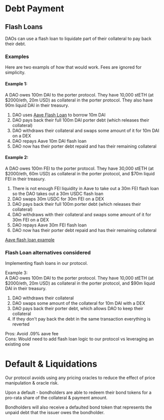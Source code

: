 # Debt Payment

## Flash Loans

DAOs can use a flash loan to liquidate part of their collateral to pay back their debt.

### Examples

Here are two exampls of how that would work. Fees are ignored for simplicity.

#### Example 1:

A DAO owes 100m DAI to the porter protocol. They have 10,000 stETH (at $2000/eth, 20m USD) as collateral in the porter protocol. They also have 90m liquid DAI in their treasury.

1. DAO uses [Aave Flash Loan](https://docs.aave.com/developers/guides/flash-loans) to borrow 10m DAI
2. DAO pays back their full 100m DAI porter debt (which releases their collateral)
3. DAO withdraws their collateral and swaps some amount of it for 10m DAI on a DEX
4. DAO repays Aave 10m DAI flash loan
5. DAO now has their porter debt repaid and has their remaining collateral

#### Example 2:

A DAO owes 100m FEI to the porter protocol. They have 30,000 stETH (at $2000/eth, 60m USD) as collateral in the porter protocol, and $70m liquid FEI in their treasury.

1. There is not enough FEI liquidity in Aave to take out a 30m FEI flash loan so the DAO takes out a 30m USDC flash loan
2. DAO swaps 30m USDC for 30m FEI on a DEX
3. DAO pays back their full 100m porter debt (which releases their collateral)
4. DAO withdraws with their collateral and swaps some amount of it for 30m FEI on a DEX
5. DAO repays Aave 30m FEI flash loan
6. DAO now has their porter debt repaid and has their remaining collateral

[Aave flash loan example](https://github.com/aave/code-examples-protocol/tree/main/V2/Flash%20Loan%20-%20Batch)

### Flash Loan alternatives considered

Implementing flash loans in our protocol.

Example 3:  
A DAO owes 100m DAI to the porter protocol. They have 10,000 stETH (at $2000/eth, 20m USD) as collateral in the porter protocol, and $90m liquid DAI in their treasury.

1. DAO withdraws their collateral
2. DAO swaps some amount of the collateral for 10m DAI with a DEX
3. DAO pays back their porter debt, which allows DAO to keep their collateral
4. If they don't pay back the debt in the same transaction everything is reverted

Pros: Avoid .09% aave fee  
Cons: Would need to add flash loan logic to our protocol vs leveraging an existing one

# Default & Liquidations

Our protocol avoids using any pricing oracles to reduce the effect of price manipulation & oracle risk.

Upon a default - bondholders are able to redeem their bond tokens for a pro-rata share of the collateral & payment amount.

Bondholders will also receive a defaulted bond token that represents the unpaid debt that the issuer owes the bondholder.
